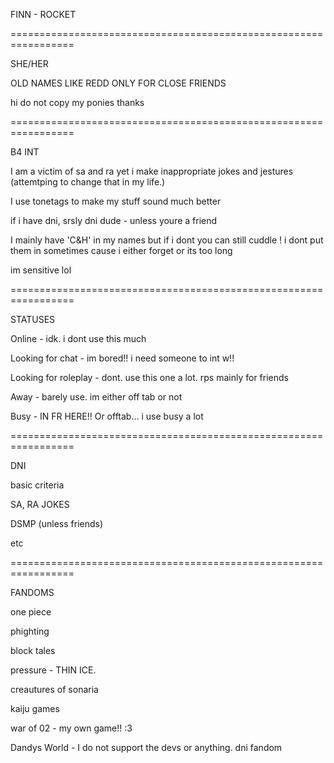 FINN - ROCKET

=================================================================

SHE/HER

OLD NAMES LIKE REDD ONLY FOR CLOSE FRIENDS

hi do not copy my ponies thanks

=================================================================

B4 INT

I am a victim of sa and ra yet i make inappropriate jokes and jestures (attemtping to change that in my life.)

I use tonetags to make my stuff sound much better

if i have dni, srsly dni dude - unless youre a friend

I mainly have 'C&H' in my names but if i dont you can still cuddle ! i dont put them in sometimes cause i either forget or its too long

im sensitive lol

=================================================================

STATUSES

Online - idk. i dont use this much

Looking for chat - im bored!! i need someone to int w!!

Looking for roleplay - dont. use this one a lot. rps mainly for friends

Away - barely use. im either off tab or not

Busy - IN FR HERE!! Or offtab... i use busy a lot

=================================================================

DNI

basic criteria

SA, RA JOKES

DSMP (unless friends)

etc

=================================================================

FANDOMS

one piece

phighting

block tales

pressure - THIN ICE.

creautures of sonaria

kaiju games

war of 02 - my own game!! :3

Dandys World - I do not support the devs or anything. dni fandom
